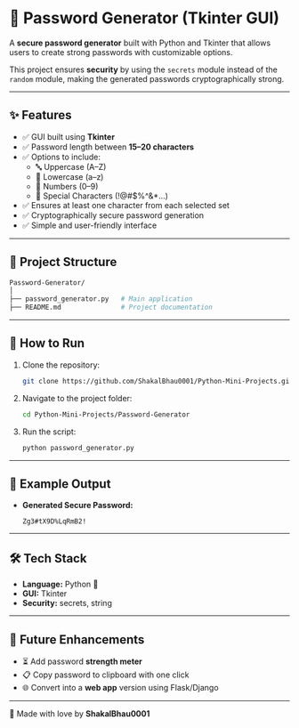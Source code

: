 # 🔐 Password Generator (Tkinter GUI)

A **secure password generator** built with Python and Tkinter that allows users to create strong passwords with customizable options.  

This project ensures **security** by using the `secrets` module instead of the `random` module, making the generated passwords cryptographically strong.  

---

## ✨ Features

- ✅ GUI built using **Tkinter**  
- ✅ Password length between **15–20 characters**  
- ✅ Options to include:  
  - 🔤 Uppercase (A–Z)  
  - 🔡 Lowercase (a–z)  
  - 🔢 Numbers (0–9)  
  - 🔑 Special Characters (!@#$%^&*...)  
- ✅ Ensures at least one character from each selected set  
- ✅ Cryptographically secure password generation  
- ✅ Simple and user-friendly interface  

---

## 📂 Project Structure

```bash
Password-Generator/
│
├── password_generator.py   # Main application
├── README.md               # Project documentation
```

---

## 🚀 How to Run

1. Clone the repository:
   ```bash
   git clone https://github.com/ShakalBhau0001/Python-Mini-Projects.git
   ```
2. Navigate to the project folder:
   ```bash
   cd Python-Mini-Projects/Password-Generator
   ```
3. Run the script:
   ```bash
   python password_generator.py
   ```

---

## 📌 Example Output

- **Generated Secure Password:**  
  ```
  Zg3#tX9D%LqRmB2!
  ```

---

## 🛠️ Tech Stack

- **Language:** Python 🐍  
- **GUI:** Tkinter  
- **Security:** secrets, string  

---

## 🎯 Future Enhancements

- ⏳ Add password **strength meter**  
- 📋 Copy password to clipboard with one click  
- 🌐 Convert into a **web app** version using Flask/Django  

---

💖 Made with love by **ShakalBhau0001**
